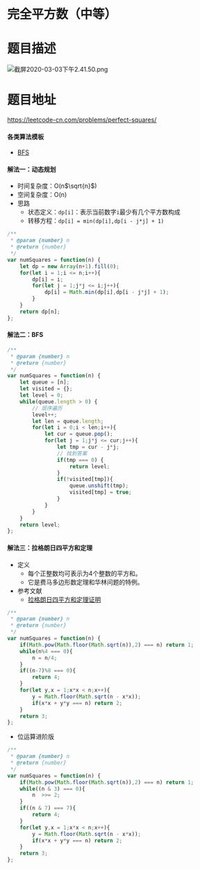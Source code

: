 # 完全平方数（中等）
# 题目描述
![截屏2020-03-03下午2.41.50.png](https://pic.leetcode-cn.com/3a6ecaafcc514c9347040e88e58e3cc6906c33b23e5ce1f20299337f6fb96ffe-%E6%88%AA%E5%B1%8F2020-03-03%E4%B8%8B%E5%8D%882.41.50.png)
# 题目地址
<https://leetcode-cn.com/problems/perfect-squares/>
#### 各类算法模板
+ [BFS](https://github.com/Alex660/Algorithms-and-data-structures/blob/master/theoreticalKnowledge/AlgorithmTemplate%E7%AE%97%E6%B3%95%E6%A8%A1%E6%9D%BF.md)
#### 解法一：动态规划
+ 时间复杂度：O(n$\sqrt{n}$)
+ 空间复杂度：O(n)
+ 思路
  + 状态定义：```dp[i]```：表示当前数字```i```最少有几个平方数构成
  + 转移方程：```dp[i] = min(dp[i],dp[i - j*j] + 1)```
```javascript
/**
 * @param {number} n
 * @return {number}
 */
var numSquares = function(n) {
    let dp = new Array(n+1).fill(0);
    for(let i = 1;i <= n;i++){
        dp[i] = i;
        for(let j = 1;j*j <= i;j++){
            dp[i] = Math.min(dp[i],dp[i - j*j] + 1);
        }
    }
    return dp[n];
};
```
#### 解法二：BFS
```javascript
/**
 * @param {number} n
 * @return {number}
 */
var numSquares = function(n) {
    let queue = [n];
    let visited = {};
    let level = 0;
    while(queue.length > 0) {
        // 层序遍历
        level++;
        let len = queue.length;
        for(let i = 0;i < len;i++){
            let cur = queue.pop();
            for(let j = 1;j*j <= cur;j++){
                let tmp = cur - j*j;
                // 找到答案
                if(tmp === 0) {
                    return level;
                }
                if(!visited[tmp]){
                    queue.unshift(tmp);               
                    visited[tmp] = true;
                }
            }
        }
    }
    return level;
};
```
#### 解法三：拉格朗日四平方和定理
+ 定义
  + 每个正整数均可表示为4个整数的平方和。
  + 它是费马多边形数定理和华林问题的特例。
+ 参考文献
  + [拉格朗日四平方和定理证明](https://zhuanlan.zhihu.com/p/104030654)
```javascript
/**
 * @param {number} n
 * @return {number}
 */
var numSquares = function(n) {
    if(Math.pow(Math.floor(Math.sqrt(n)),2) === n) return 1;
    while(n%4 === 0){
        n = n/4;
    }
    if((n-7)%8 === 0){
        return 4;
    }
    for(let y,x = 1;x*x < n;x++){
        y = Math.floor(Math.sqrt(n - x*x));
        if(x*x + y*y === n) return 2;
    }
    return 3;
};
```
+ 位运算进阶版
```javascript
/**
 * @param {number} n
 * @return {number}
 */
var numSquares = function(n) {
    if(Math.pow(Math.floor(Math.sqrt(n)),2) === n) return 1;
    while((n & 3) === 0){
        n  >>= 2;
    }
    if((n & 7) === 7){
        return 4;
    }
    for(let y,x = 1;x*x < n;x++){
        y = Math.floor(Math.sqrt(n - x*x));
        if(x*x + y*y === n) return 2;
    }
    return 3;
};
```